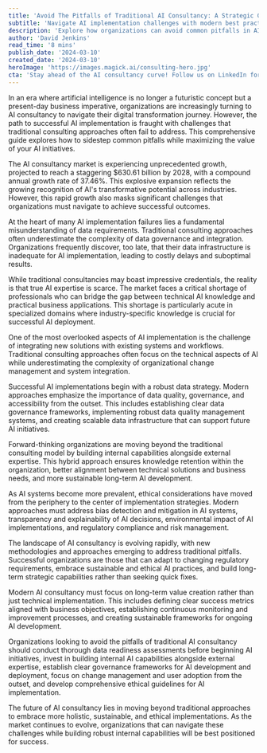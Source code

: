 ```yaml
---
title: 'Avoid The Pitfalls of Traditional AI Consultancy: A Strategic Guide for 2024'
subtitle: 'Navigate AI implementation challenges with modern best practices'
description: 'Explore how organizations can avoid common pitfalls in AI consultancy while maximizing the value of their AI initiatives. With the AI consultancy market projected to reach $630.61 billion by 2028, understanding modern best practices and emerging solutions is crucial for successful implementation.'
author: 'David Jenkins'
read_time: '8 mins'
publish_date: '2024-03-10'
created_date: '2024-03-10'
heroImage: 'https://images.magick.ai/consulting-hero.jpg'
cta: 'Stay ahead of the AI consultancy curve! Follow us on LinkedIn for expert insights, industry updates, and strategic guidance on implementing AI solutions that drive real business value.'
---
```


In an era where artificial intelligence is no longer a futuristic concept but a present-day business imperative, organizations are increasingly turning to AI consultancy to navigate their digital transformation journey. However, the path to successful AI implementation is fraught with challenges that traditional consulting approaches often fail to address. This comprehensive guide explores how to sidestep common pitfalls while maximizing the value of your AI initiatives.

The AI consultancy market is experiencing unprecedented growth, projected to reach a staggering $630.61 billion by 2028, with a compound annual growth rate of 37.46%. This explosive expansion reflects the growing recognition of AI's transformative potential across industries. However, this rapid growth also masks significant challenges that organizations must navigate to achieve successful outcomes.

At the heart of many AI implementation failures lies a fundamental misunderstanding of data requirements. Traditional consulting approaches often underestimate the complexity of data governance and integration. Organizations frequently discover, too late, that their data infrastructure is inadequate for AI implementation, leading to costly delays and suboptimal results.

While traditional consultancies may boast impressive credentials, the reality is that true AI expertise is scarce. The market faces a critical shortage of professionals who can bridge the gap between technical AI knowledge and practical business applications. This shortage is particularly acute in specialized domains where industry-specific knowledge is crucial for successful AI deployment.

One of the most overlooked aspects of AI implementation is the challenge of integrating new solutions with existing systems and workflows. Traditional consulting approaches often focus on the technical aspects of AI while underestimating the complexity of organizational change management and system integration.

Successful AI implementations begin with a robust data strategy. Modern approaches emphasize the importance of data quality, governance, and accessibility from the outset. This includes establishing clear data governance frameworks, implementing robust data quality management systems, and creating scalable data infrastructure that can support future AI initiatives.

Forward-thinking organizations are moving beyond the traditional consulting model by building internal capabilities alongside external expertise. This hybrid approach ensures knowledge retention within the organization, better alignment between technical solutions and business needs, and more sustainable long-term AI development.

As AI systems become more prevalent, ethical considerations have moved from the periphery to the center of implementation strategies. Modern approaches must address bias detection and mitigation in AI systems, transparency and explainability of AI decisions, environmental impact of AI implementations, and regulatory compliance and risk management.

The landscape of AI consultancy is evolving rapidly, with new methodologies and approaches emerging to address traditional pitfalls. Successful organizations are those that can adapt to changing regulatory requirements, embrace sustainable and ethical AI practices, and build long-term strategic capabilities rather than seeking quick fixes.

Modern AI consultancy must focus on long-term value creation rather than just technical implementation. This includes defining clear success metrics aligned with business objectives, establishing continuous monitoring and improvement processes, and creating sustainable frameworks for ongoing AI development.

Organizations looking to avoid the pitfalls of traditional AI consultancy should conduct thorough data readiness assessments before beginning AI initiatives, invest in building internal AI capabilities alongside external expertise, establish clear governance frameworks for AI development and deployment, focus on change management and user adoption from the outset, and develop comprehensive ethical guidelines for AI implementation.

The future of AI consultancy lies in moving beyond traditional approaches to embrace more holistic, sustainable, and ethical implementations. As the market continues to evolve, organizations that can navigate these challenges while building robust internal capabilities will be best positioned for success.